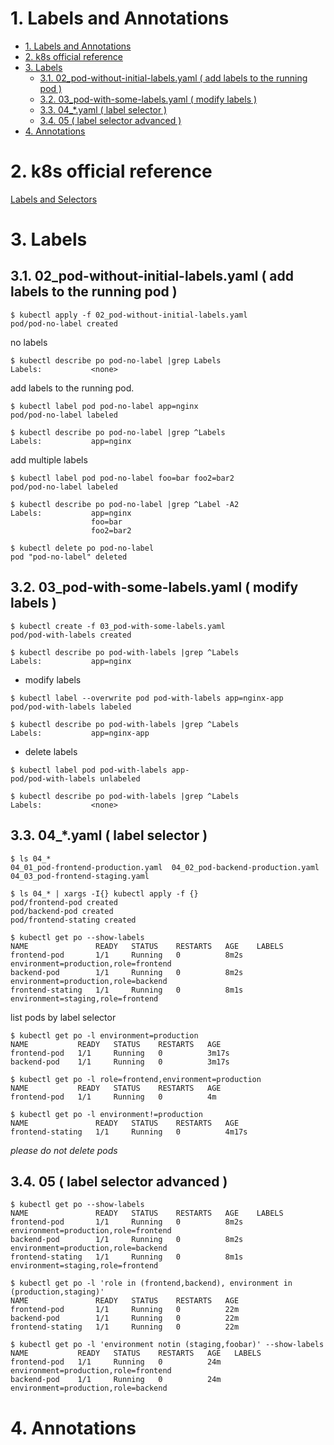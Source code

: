 # 1. Labels and Annotations

- [1. Labels and Annotations](#1-labels-and-annotations)
- [2. k8s official reference](#2-k8s-official-reference)
- [3. Labels](#3-labels)
  - [3.1. 02_pod-without-initial-labels.yaml ( add labels to the running pod )](#31-02_pod-without-initial-labelsyaml--add-labels-to-the-running-pod-)
  - [3.2. 03_pod-with-some-labels.yaml ( modify labels )](#32-03_pod-with-some-labelsyaml--modify-labels-)
  - [3.3. 04_*.yaml ( label selector )](#33-04_yaml--label-selector-)
  - [3.4. 05 ( label selector advanced )](#34-05--label-selector-advanced-)
- [4. Annotations](#4-annotations)

# 2. k8s official reference

[Labels and Selectors](#https://kubernetes.io/docs/concepts/overview/working-with-objects/labels/)

# 3. Labels

## 3.1. 02_pod-without-initial-labels.yaml ( add labels to the running pod )

```
$ kubectl apply -f 02_pod-without-initial-labels.yaml 
pod/pod-no-label created
```

no labels
```
$ kubectl describe po pod-no-label |grep Labels
Labels:           <none>
```

add labels to the running pod.
```
$ kubectl label pod pod-no-label app=nginx
pod/pod-no-label labeled

$ kubectl describe po pod-no-label |grep ^Labels
Labels:           app=nginx
```

add multiple labels
```
$ kubectl label pod pod-no-label foo=bar foo2=bar2
pod/pod-no-label labeled

$ kubectl describe po pod-no-label |grep ^Label -A2
Labels:           app=nginx
                  foo=bar
                  foo2=bar2
```

```
$ kubectl delete po pod-no-label 
pod "pod-no-label" deleted
```

## 3.2. 03_pod-with-some-labels.yaml ( modify labels )

```
$ kubectl create -f 03_pod-with-some-labels.yaml 
pod/pod-with-labels created

$ kubectl describe po pod-with-labels |grep ^Labels
Labels:           app=nginx
```

- modify labels
```
$ kubectl label --overwrite pod pod-with-labels app=nginx-app
pod/pod-with-labels labeled

$ kubectl describe po pod-with-labels |grep ^Labels
Labels:           app=nginx-app
```

- delete labels

```
$ kubectl label pod pod-with-labels app-
pod/pod-with-labels unlabeled

$ kubectl describe po pod-with-labels |grep ^Labels
Labels:           <none>
```

## 3.3. 04_*.yaml ( label selector )

```
$ ls 04_*
04_01_pod-frontend-production.yaml  04_02_pod-backend-production.yaml  04_03_pod-frontend-staging.yaml

$ ls 04_* | xargs -I{} kubectl apply -f {}
pod/frontend-pod created
pod/backend-pod created
pod/frontend-stating created
```

```
$ kubectl get po --show-labels 
NAME               READY   STATUS    RESTARTS   AGE    LABELS
frontend-pod       1/1     Running   0          8m2s   environment=production,role=frontend
backend-pod        1/1     Running   0          8m2s   environment=production,role=backend
frontend-stating   1/1     Running   0          8m1s   environment=staging,role=frontend
```

list pods by label selector
```
$ kubectl get po -l environment=production
NAME           READY   STATUS    RESTARTS   AGE
frontend-pod   1/1     Running   0          3m17s
backend-pod    1/1     Running   0          3m17s

$ kubectl get po -l role=frontend,environment=production
NAME           READY   STATUS    RESTARTS   AGE
frontend-pod   1/1     Running   0          4m

$ kubectl get po -l environment!=production
NAME               READY   STATUS    RESTARTS   AGE
frontend-stating   1/1     Running   0          4m17s
```

*please do not delete pods*

## 3.4. 05 ( label selector advanced )

```
$ kubectl get po --show-labels 
NAME               READY   STATUS    RESTARTS   AGE    LABELS
frontend-pod       1/1     Running   0          8m2s   environment=production,role=frontend
backend-pod        1/1     Running   0          8m2s   environment=production,role=backend
frontend-stating   1/1     Running   0          8m1s   environment=staging,role=frontend
```

```
$ kubectl get po -l 'role in (frontend,backend), environment in (production,staging)'
NAME               READY   STATUS    RESTARTS   AGE
frontend-pod       1/1     Running   0          22m
backend-pod        1/1     Running   0          22m
frontend-stating   1/1     Running   0          22m
```

```
$ kubectl get po -l 'environment notin (staging,foobar)' --show-labels 
NAME           READY   STATUS    RESTARTS   AGE   LABELS
frontend-pod   1/1     Running   0          24m   environment=production,role=frontend
backend-pod    1/1     Running   0          24m   environment=production,role=backend
```

# 4. Annotations
